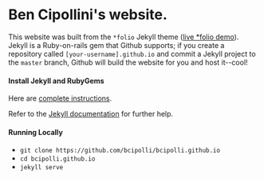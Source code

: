 # Ben Cipollini's website.

This website was built from the `*folio` Jekyll theme (<a href="http://liabogoev.com/-folio">live *folio demo</a>). Jekyll is a Ruby-on-rails gem that Github supports; if you create a repository called `[your-username].github.io` and commit a Jekyll project to the `master` branch, Github will build the website for you and host it--cool!


#### Install Jekyll and RubyGems

Here are [complete instructions](https://help.github.com/articles/using-jekyll-with-pages/#installing-jekyll).

Refer to the [Jekyll documentation](http://jekyllrb.com) for further help.


#### Running Locally

* `git clone https://github.com/bcipolli/bcipolli.github.io`
* `cd bcipolli.github.io`
* `jekyll serve`

